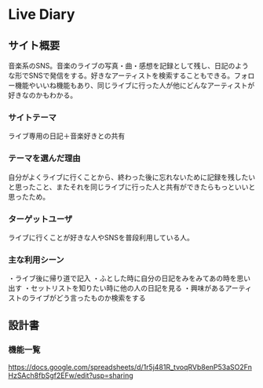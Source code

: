 # Live Diary
## サイト概要
音楽系のSNS。音楽のライブの写真・曲・感想を記録として残し、日記のような形でSNSで発信をする。好きなアーティストを検索することもできる。フォロー機能やいいね機能もあり、同じライブに行った人が他にどんなアーティストが好きなのかもわかる。

### サイトテーマ
ライブ専用の日記＋音楽好きとの共有

### テーマを選んだ理由
自分がよくライブに行くことから、終わった後に忘れないために記録を残したいと思ったこと、またそれを同じライブに行った人と共有ができたらもっといいと思ったため。

### ターゲットユーザ
ライブに行くことが好きな人やSNSを普段利用している人。

### 主な利用シーン
・ライブ後に帰り道で記入
・ふとした時に自分の日記をみをみてあの時を思い出す
・セットリストを知りたい時に他の人の日記を見る
・興味があるアーティストのライブがどう言ったものか検索をする

## 設計書

### 機能一覧
https://docs.google.com/spreadsheets/d/1r5j481R_tvoqRVb8enP53aSO2FnHzSAch8fbSgf2EFw/edit?usp=sharing


